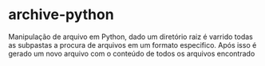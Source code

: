 # archive-python
Manipulação de arquivo em Python, dado um diretório raiz é varrido todas as subpastas a procura de arquivos em um formato especifico. Após isso é gerado um novo arquivo com o conteúdo de todos os arquivos encontrado
